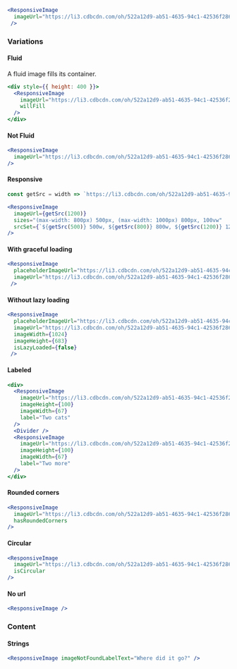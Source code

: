 ```jsx
<ResponsiveImage
  imageUrl="https://li3.cdbcdn.com/oh/522a12d9-ab51-4635-94c1-42536f286e4d.jpg?w=1024&mode=max"
 />
```

### Variations

#### Fluid

A fluid image fills its container.

```jsx
<div style={{ height: 400 }}>
  <ResponsiveImage
    imageUrl="https://li3.cdbcdn.com/oh/522a12d9-ab51-4635-94c1-42536f286e4d.jpg?w=100&mode=max"
    willFill
  />
</div>
```

#### Not Fluid
```jsx
<ResponsiveImage
  imageUrl="https://li3.cdbcdn.com/oh/522a12d9-ab51-4635-94c1-42536f286e4d.jpg?w=100&mode=max"
/>
```

#### Responsive

```jsx
const getSrc = width => `https://li3.cdbcdn.com/oh/522a12d9-ab51-4635-94c1-42536f286e4d.jpg?w=${width}`;

<ResponsiveImage
  imageUrl={getSrc(1200)}
  sizes="(max-width: 800px) 500px, (max-width: 1000px) 800px, 100vw"
  srcSet={`${getSrc(500)} 500w, ${getSrc(800)} 800w, ${getSrc(1200)} 1200w`}
/>
```

#### With graceful loading

```jsx
<ResponsiveImage
  placeholderImageUrl="https://li3.cdbcdn.com/oh/522a12d9-ab51-4635-94c1-42536f286e4d.jpg?w=20&mode=max"
  imageUrl="https://li3.cdbcdn.com/oh/522a12d9-ab51-4635-94c1-42536f286e4d.jpg?w=1024&mode=max"
 />
```

#### Without lazy loading

```jsx
<ResponsiveImage
  placeholderImageUrl="https://li3.cdbcdn.com/oh/522a12d9-ab51-4635-94c1-42536f286e4d.jpg?w=10&mode=max"
  imageUrl="https://li3.cdbcdn.com/oh/522a12d9-ab51-4635-94c1-42536f286e4d.jpg?w=1023&mode=max"
  imageWidth={1024}
  imageHeight={683}
  isLazyLoaded={false}
 />
```

#### Labeled

```jsx
<div>
  <ResponsiveImage
    imageUrl="https://li3.cdbcdn.com/oh/522a12d9-ab51-4635-94c1-42536f286e4d.jpg?w=100&mode=max"
    imageHeight={100}
    imageWidth={67}
    label="Two cats"
  />
  <Divider />
  <ResponsiveImage
    imageUrl="https://li3.cdbcdn.com/oh/522a12d9-ab51-4635-94c1-42536f286e4d.jpg?w=100&mode=max"
    imageHeight={100}
    imageWidth={67}
    label="Two more"
  />
</div>
```

#### Rounded corners

```jsx
<ResponsiveImage
  imageUrl="https://li3.cdbcdn.com/oh/522a12d9-ab51-4635-94c1-42536f286e4d.jpg?w=600&mode=max"
  hasRoundedCorners
/>
```

#### Circular

```jsx
<ResponsiveImage
  imageUrl="https://li3.cdbcdn.com/oh/522a12d9-ab51-4635-94c1-42536f286e4d.jpg?w=600&mode=max"
  isCircular
/>
```

#### No url

```jsx
<ResponsiveImage />
```

### Content

#### Strings
```jsx
<ResponsiveImage imageNotFoundLabelText="Where did it go?" />
```
